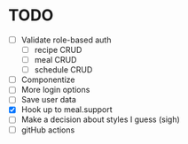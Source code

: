 # TODO

- [ ] Validate role-based auth
    - [ ] recipe CRUD
    - [ ] meal CRUD
    - [ ] schedule CRUD
- [ ] Componentize
- [ ] More login options
- [ ] Save user data
- [x] Hook up to meal.support
- [ ] Make a decision about styles I guess (sigh)
- [ ] gitHub actions